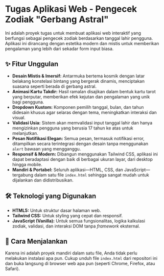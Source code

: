 # Tugas Aplikasi Web - Pengecek Zodiak "Gerbang Astral"

Ini adalah proyek tugas untuk membuat aplikasi web interaktif yang berfungsi sebagai pengecek zodiak berdasarkan tanggal lahir pengguna. Aplikasi ini dirancang dengan estetika modern dan mistis untuk memberikan pengalaman yang lebih dari sekadar form input biasa.

## ✨ Fitur Unggulan

- **Desain Mistis & Imersif:** Antarmuka bertema kosmik dengan latar belakang konstelasi bintang yang bergerak dinamis, menciptakan suasana seperti berada di gerbang astral.
- **Animasi Kartu Takdir:** Hasil ramalan disajikan dalam bentuk kartu tarot yang berputar, memberikan efek kejutan dan pengalaman yang unik bagi pengguna.
- **Dropdown Kustom:** Komponen pemilih tanggal, bulan, dan tahun didesain khusus agar selaras dengan tema, meningkatkan interaksi dan visual.
- **Validasi Usia:** Sistem akan memvalidasi input tanggal lahir dan hanya mengizinkan pengguna yang berusia 17 tahun ke atas untuk melanjutkan.
- **Pesan Notifikasi Elegan:** Semua pesan, termasuk notifikasi error, ditampilkan secara terintegrasi dengan desain tanpa menggunakan `alert` bawaan yang mengganggu.
- **Responsif & Modern:** Dibangun menggunakan Tailwind CSS, aplikasi ini dapat beradaptasi dengan baik di berbagai ukuran layar, dari desktop hingga mobile.
- **Mandiri & Portabel:** Seluruh aplikasi—HTML, CSS, dan JavaScript—tergabung dalam satu file `index.html` sehingga sangat mudah untuk dijalankan dan didistribusikan.

## 🛠️ Teknologi yang Digunakan

- **HTML5:** Untuk struktur dasar halaman web.
- **Tailwind CSS:** Untuk styling yang cepat dan responsif.
- **JavaScript (Vanilla):** Untuk semua fungsionalitas, logika kalkulasi zodiak, validasi, dan interaksi DOM tanpa _framework_ eksternal.

## 🚀 Cara Menjalankan

Karena ini adalah proyek mandiri dalam satu file, Anda tidak perlu melakukan instalasi apa pun. Cukup unduh file `index.html` dari repositori ini dan buka langsung di browser web apa pun (seperti Chrome, Firefox, atau Safari).
